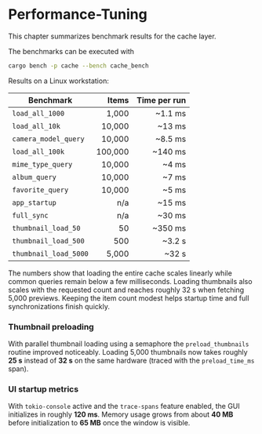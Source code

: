 # Performance-Tuning

This chapter summarizes benchmark results for the cache layer.

The benchmarks can be executed with

```bash
cargo bench -p cache --bench cache_bench
```

Results on a Linux workstation:

| Benchmark | Items | Time per run |
|-----------|------:|-------------:|
| `load_all_1000` | 1,000 | ~1.1 ms |
| `load_all_10k` | 10,000 | ~13 ms |
| `camera_model_query` | 10,000 | ~8.5 ms |
| `load_all_100k` | 100,000 | ~140 ms |
| `mime_type_query` | 10,000 | ~4 ms |
| `album_query` | 10,000 | ~7 ms |
| `favorite_query` | 10,000 | ~5 ms |
| `app_startup` | n/a | ~15 ms |
| `full_sync` | n/a | ~30 ms |
| `thumbnail_load_50` | 50 | ~350 ms |
| `thumbnail_load_500` | 500 | ~3.2 s |
| `thumbnail_load_5000` | 5,000 | ~32 s |

The numbers show that loading the entire cache scales linearly while common
queries remain below a few milliseconds. Loading thumbnails also scales with the
requested count and reaches roughly 32&nbsp;s when fetching 5,000 previews.
Keeping the item count modest helps startup time and full synchronizations
finish quickly.

### Thumbnail preloading

With parallel thumbnail loading using a semaphore the `preload_thumbnails`
routine improved noticeably. Loading 5,000 thumbnails now takes roughly
**25&nbsp;s** instead of **32&nbsp;s** on the same hardware (traced with the
`preload_time_ms` span).

### UI startup metrics

With `tokio-console` active and the `trace-spans` feature enabled, the GUI
initializes in roughly **120&nbsp;ms**. Memory usage grows from about **40&nbsp;MB**
before initialization to **65&nbsp;MB** once the window is visible.
